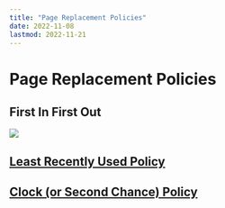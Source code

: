 ```yaml
---
title: "Page Replacement Policies"
date: 2022-11-08
lastmod: 2022-11-21
---
```

# Page Replacement Policies
## First In First Out
![](https://i.imgur.com/f6t69Lk.png)
## [Least Recently Used Policy](Notes/Least%20Recently%20Used%20Policy.md)
## [Clock (or Second Chance) Policy](Notes/Clock%20(or%20Second%20Chance)%20Policy.md)
